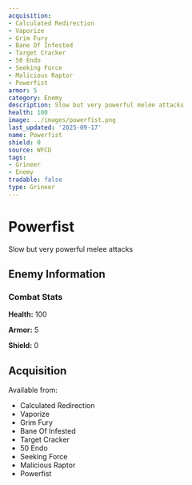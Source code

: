 ```yaml
---
acquisition:
- Calculated Redirection
- Vaporize
- Grim Fury
- Bane Of Infested
- Target Cracker
- 50 Endo
- Seeking Force
- Malicious Raptor
- Powerfist
armor: 5
category: Enemy
description: Slow but very powerful melee attacks
health: 100
image: ../images/powerfist.png
last_updated: '2025-09-17'
name: Powerfist
shield: 0
source: WFCD
tags:
- Grineer
- Enemy
tradable: false
type: Grineer
---
```


# Powerfist

Slow but very powerful melee attacks

## Enemy Information

### Combat Stats

**Health:** 100

**Armor:** 5

**Shield:** 0

## Acquisition

Available from:
- Calculated Redirection
- Vaporize
- Grim Fury
- Bane Of Infested
- Target Cracker
- 50 Endo
- Seeking Force
- Malicious Raptor
- Powerfist

